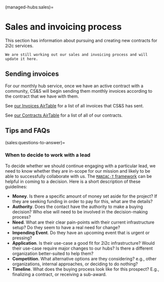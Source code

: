 (managed-hubs:sales)=
# Sales and invoicing process

This section has information about pursuing and creating new contracts for 2i2c services.

```{admonition} Work in progress
We are still working out our sales and invoicing process and will update it here.
```

## Sending invoices

For our monthly hub service, once we have an active contract with a community, CS&S will begin sending them monthly invoices according to the contract that we have with them.

See [our Invoices AirTable](contracts:invoices) for a list of all invoices that CS&S has sent.

See [our Contracts AirTable](conracts:active) for a list of all of our contracts.

## Tips and FAQs

(sales:questions-to-answer)=
### When to decide to work with a lead

To decide whether we should continue engaging with a particular lead, we need to know whether they are in-scope for our mission and likely to be able to successfully collaborate with us.
The [`MANIAC-T` framework](https://xxiibrands.com/sales/qualify-your-sales-leads-with-maniac-t/) can be helpful in coming to a decision. Here is a short description of these guideilnes:

* **Money**. Is there a specific amount of money set aside for the project? If they are seeking funding in order to pay for this, what are the details?
* **Authority**. Does the contact have the authority to make a buying decision? Who else will need to be involved in the decision-making process?
* **Need**. What are their clear pain-points with their current infrastructure setup? Do they seem to have a real need for change?
* **Impending Event**. Do they have an upcoming event that is urgent or pressing?
* **Application**. Is their use-case a good fit for 2i2c infrastructure? Would their use-case require major changes to our hubs? Is there a different organization better-suited to help them?
* **Competition**. What alternative options are they considering? e.g., other organizations, internal approaches, or deciding to do nothing?
* **Timeline**. What does the buying process look like for this prospect? E.g., finalizing a contract, or receiving a sub-award.
